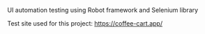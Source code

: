 UI automation testing using Robot framework and Selenium library

Test site used for this project: https://coffee-cart.app/
